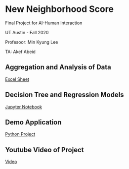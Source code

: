 # New Neighborhood Score
Final Project for AI-Human Interaction

UT Austin - Fall 2020

Profesoor: Min Kyung Lee

TA: Akef Abeid

## Aggregation and Analysis of Data
[Excel Sheet](https://github.com/KeeshanPatel/NewNeighborhoodScore/blob/main/AnalysisSheet.xlsx)


## Decision Tree and Regression Models
[Jupyter Notebook](https://github.com/KeeshanPatel/NewNeighborhoodScore/blob/main/Model%20for%20Area%20Score.ipynb)

## Demo Application
[Python Project](https://github.com/KeeshanPatel/NewNeighborhoodScore/tree/main/Python%20Application)

## Youtube Video of Project
[Video](https://www.youtube.com/watch?v=OFyd6a-0IC8&feature=youtu.be)
